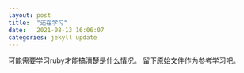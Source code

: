 ```yaml
---
layout: post
title:  "还在学习"
date:   2021-08-13 16:06:07
categories: jekyll update
---
```

可能需要学习ruby才能搞清楚是什么情况。
留下原始文件作为参考学习吧。
